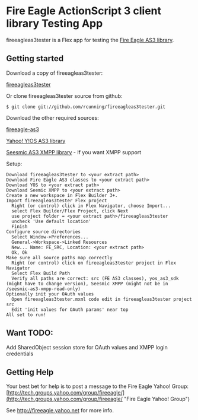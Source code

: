 # Fire Eagle ActionScript 3 client library Testing App

fireeagleas3tester is a Flex app for testing the 
[Fire Eagle AS3 library](http://githum.com/rcunning/fireeagle-as3 "fireeagle-as3").

## Getting started

Download a copy of fireeagleas3tester:

[fireeagleas3tester](http://github.com/rcunning/fireeagleas3tester/tree/master# "fireeagleas3tester")


Or clone fireeagleas3tester source from github:

    $ git clone git://github.com/rcunning/fireeagleas3tester.git


Download the other required sources:

[fireeagle-as3](http://github.com/rcunning/fireeagle-as3/tree/master# "fireeagle-as3")

[Yahoo! Y!OS AS3 library](http://developer.yahoo.com/flash/yos/ "Y!OS AS3 library")

[Seesmic AS3 XMPP library](http://code.google.com/p/seesmic-as3-xmpp/ "Seesmic AS3 XMPP library") - If you want XMPP support


Setup:

    Download fireeagleas3tester to <your extract path>
    Download Fire Eagle AS3 classes to <your extract path>
    Download YOS to <your extract path>
    Download Seemic XMPP to <your extract path>
    Create a new workspace in Flex Builder 3+. 
    Import fireeagleas3tester Flex project 
      Right (or control) click in Flex Navigator, choose Import...
      select Flex Builder/Flex Project, click Next
      use project folder = <your extract path>/fireeagleas3tester
      uncheck 'Use default location'
      Finish
    Configure source directories
      Select Window->Preferences...
      General->Workspace->Linked Resources
      New... Name: FE_SRC, Location: <your extract path>
      Ok, Ok
    Make sure all source paths map correctly
      Right (or control) click on fireeagleas3tester project in Flex Navigator
      Select Flex Build Path
      Verify all paths are correct: src (FE AS3 classes), yos_as3_sdk (might have to change version), Seesmic XMPP (might not be in /seesmic-as3-xmpp-read-only)
    Optionally init your OAuth values
      Open fireeagleas3tester.mxml code edit in fireeagleas3tester project src
      Edit 'init values for OAuth params' near top
    All set to run!


## Want TODO:

Add SharedObject session store for OAuth values and XMPP login credentials


## Getting Help

Your best bet for help is to post a message to the Fire Eagle Yahoo! Group:
[http://tech.groups.yahoo.com/group/fireeagle/](http://tech.groups.yahoo.com/group/fireeagle/ "Fire Eagle Yahoo! Group")

See http://fireeagle.yahoo.net for more info.
